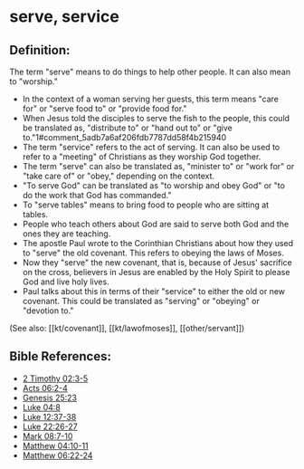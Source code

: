 # serve, service #

## Definition: ##

The term "serve" means to do things to help other people. It can also mean to "worship."

* In the context of a woman serving her guests, this term means "care for" or "serve food to" or "provide food for."
* When Jesus told the disciples to serve the fish to the people, this could be translated as, "distribute to" or "hand out to" or "give to."1#comment_5adb7a6af206fdb7787dd58f4b215940
* The term "service" refers to the act of serving. It can also be used to refer to a "meeting" of Christians as they worship God together.
* The term "serve" can also be translated as, "minister to" or "work for" or "take care of" or "obey," depending on the context.
* "To serve God" can be translated as "to worship and obey God" or "to do the work that God has commanded."
* To "serve tables" means to bring food to people who are sitting at tables.
* People who teach others about God are said to serve both God and the ones they are teaching.
* The apostle Paul wrote to the Corinthian Christians about how they used to "serve" the old covenant. This refers to obeying the laws of Moses.
* Now they "serve" the new covenant, that is, because of Jesus' sacrifice on the cross, believers in Jesus are enabled by the Holy Spirit to please God and live holy lives.
* Paul talks about this in terms of their "service" to either the old or new covenant. This could be translated as "serving" or "obeying" or "devotion to."

(See also: [[kt/covenant]], [[kt/lawofmoses]], [[other/servant]])

## Bible References: ##

* [2 Timothy 02:3-5](en/tn/2ti/help/02/03)
* [Acts 06:2-4](en/tn/act/help/06/02)
* [Genesis 25:23](en/tn/gen/help/25/23)
* [Luke 04:8](en/tn/luk/help/04/08)
* [Luke 12:37-38](en/tn/luk/help/12/37)
* [Luke 22:26-27](en/tn/luk/help/22/26)
* [Mark 08:7-10](en/tn/mrk/help/08/07)
* [Matthew 04:10-11](en/tn/mat/help/04/10)
* [Matthew 06:22-24](en/tn/mat/help/06/22)